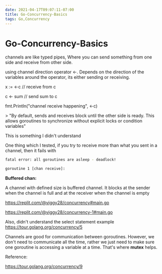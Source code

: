 ```yaml
---
date: 2021-04-17T09:07:11-07:00
title: Go-Concurrency-Basics
tags: Go,Concurrency
---
```


# Go-Concurrency-Basics

channels are like typed pipes, Where you can send something from one side and receive from other side. 

using channel direction operator <-. Depends on the direction of the variables around the operator, its either sending or receiving.

x := <-c // receive from c

c <- sum // send sum to c

fmt.Println("channel receive happening", <-c)

\> "By default, sends and receives block until the other side is ready. This allows goroutines to synchronize without explicit locks or condition variables"

This is something I didn't understand

One thing which I tested, if you try to receive more than what you sent in a channel, then it fails with 

```bash
fatal error: all goroutines are asleep - deadlock!

goroutine 1 [chan receive]:
```

**Buffered chan:**

A channel with defined size is buffered channel. It blocks at the sender when the channel is full and at the receiver when the channel is empty

https://replit.com/@viggy28/concurrency#main.go

https://replit.com/@viggy28/concurrency-1#main.go

Also, didn't understand the select statement example https://tour.golang.org/concurrency/5

Channels are good for communication between goroutines. However, we don't need to communicate all the time, rather we just need to make sure one goroutine is accessing a variable at a time. That's where **mutex** helps.

Reference:

https://tour.golang.org/concurrency/9
